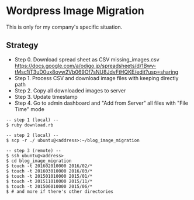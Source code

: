 # Wordpress Image Migration

This is only for my company's specific situation.

## Strategy

- Step 0. Download spread sheet as CSV missing_images.csv https://docs.google.com/a/odigo.jp/spreadsheets/d/1Bwv-tMsc1iT3uD0ux8oyw2Vb069Of7sNU8JdvFtHQKE/edit?usp=sharing
- Step 1. Process CSV and download image files with keeping directly path
- Step 2. Copy all downloaded images to server
- Step 3. Update timestamp
- Step 4. Go to admin dashboard and "Add from Server" all files with "File Time" mode

```
-- step 1 (local) --
$ ruby download.rb

-- step 2 (local) --
$ scp -r ./ ubuntu@<address>:~/blog_image_migration

-- step 3 (remote) --
$ ssh ubuntu@<address>
$ cd blog_image_migration
$ touch -t 201602010000 2016/02/*
$ touch -t 201603010000 2016/03/*
$ touch -t 201501010000 2015/01/*
$ touch -t 201511010000 2015/11/*
$ touch -t 201506010000 2015/06/*
$ # and more if there's other directories
```
